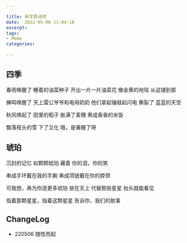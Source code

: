 ```yaml
---

title: 来写首诗吧
date:  2022-05-06 11:04:10
excerpt: 
tags:
- Memo
categories:

---
```


## 四季

春雨唤醒了
睡着的油菜种子
开出一片一片油菜花
像金黄的地毯
从这铺到那

蝉鸣唤醒了
天上雷公爷爷和电母奶奶
他们拿起锤敲起闪电
撕裂了
蓝蓝的天空

秋风唤起了
田里的稻子
胀满了麦穗
煮成香香的米饭

飘落枝头的雪
下了又化
哦，是春醒了呀

## 琥珀

沉封的记忆
如颗颗琥珀
藏着
你的泪，你的笑

串成手环戴在我的手腕
串成项链戴在你的脖颈

可我想，再为你造更多琥珀
放在天上
代替那些星星
抬头就能看见

指着那颗星星，指着这颗星星
告诉你，我们的故事

## ChangeLog

- 220506 随性而起
